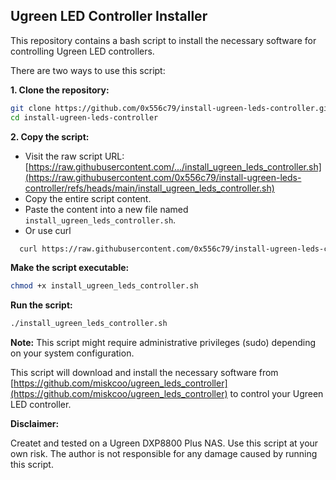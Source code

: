 ## Ugreen LED Controller Installer

This repository contains a bash script to install the necessary software for controlling Ugreen LED controllers.

There are two ways to use this script:

**1. Clone the repository:**

```bash
git clone https://github.com/0x556c79/install-ugreen-leds-controller.git
cd install-ugreen-leds-controller
```

**2. Copy the script:**

* Visit the raw script URL: [https://raw.githubusercontent.com/.../install_ugreen_leds_controller.sh](https://raw.githubusercontent.com/0x556c79/install-ugreen-leds-controller/refs/heads/main/install_ugreen_leds_controller.sh)
* Copy the entire script content.
* Paste the content into a new file named `install_ugreen_leds_controller.sh`.
* Or use curl
```bash
  curl https://raw.githubusercontent.com/0x556c79/install-ugreen-leds-controller/refs/heads/main/install_ugreen_leds_controller.sh -o install_ugreen_leds_controller.sh
```

**Make the script executable:**

```bash
chmod +x install_ugreen_leds_controller.sh
```

**Run the script:**

```bash
./install_ugreen_leds_controller.sh
```

**Note:** This script might require administrative privileges (sudo) depending on your system configuration. 

This script will download and install the necessary software from [https://github.com/miskcoo/ugreen_leds_controller](https://github.com/miskcoo/ugreen_leds_controller) to control your Ugreen LED controller.

**Disclaimer:** 

Createt and tested on a Ugreen DXP8800 Plus NAS.
Use this script at your own risk. The author is not responsible for any damage caused by running this script.
